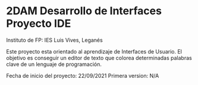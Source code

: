 # 2DAM Desarrollo de Interfaces Proyecto IDE
Instituto de FP: IES Luis Vives, Leganés

Este proyecto esta orientado al aprendizaje de Interfaces de Usuario. El objetivo es conseguir un editor de texto que colorea determinadas palabras clave de un lenguaje de programación.

Fecha de inicio del proyecto: 22/09/2021
Primera version: N/A
